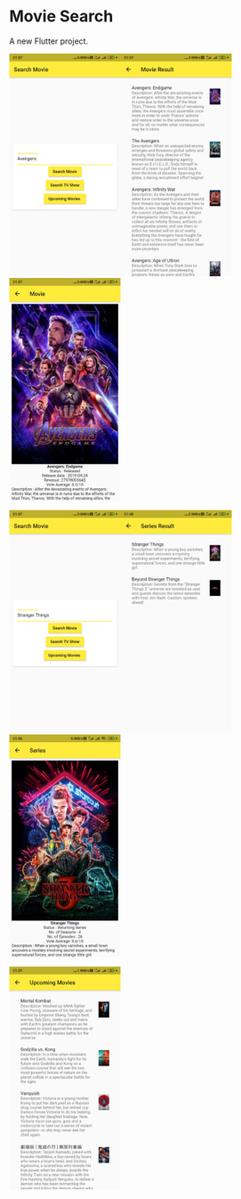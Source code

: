 # Movie Search

A new Flutter project.

<img src="https://github.com/Manoodh/MovieSearch/blob/master/android/MovieSearch1.jpg" width="200"><img src="https://github.com/Manoodh/MovieSearch/blob/master/android/MovieSearch2.jpg" width="200"><img src="https://github.com/Manoodh/MovieSearch/blob/master/android/MovieSearch3.jpg" width="200">

<img src="https://github.com/Manoodh/MovieSearch/blob/master/android/SeriesSearch1.jpg" width="200"><img src="https://github.com/Manoodh/MovieSearch/blob/master/android/SeriesSearch2.jpg" width="200"><img src="https://github.com/Manoodh/MovieSearch/blob/master/android/SeriesSearch3.jpg" width="200">

<img src="https://github.com/Manoodh/MovieSearch/blob/master/android/Upcoming.jpg" width="200">
